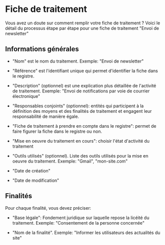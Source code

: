 # Fiche de traitement

Vous avez un doute sur comment remplir votre fiche de traitement ? Voici le détail du processus étape par étape pour une fiche de traitement "Envoi de newsletter"

## Informations générales

- "Nom" est le nom du traitement. Exemple: "Envoi de newsletter"

- "Référence" est l'identifiant unique qui permet d'identifier la fiche dans le registre. 

- "Description" (optionnel) est une explication plus détaillée de l'activité de traitement. Exemple: "Envoi de notifications par voie de courrier électronique"

- "Responsables conjoints" (optionnel): entités qui participent à la définition des moyens et des finalités de traitement et engagent leur responsabilité de manière égale.

- "Fiche de traitement à prendre en compte dans le registre": permet de faire figurer la fiche dans le registre ou non. 

- "Mise en oeuvre du traitement en cours": choisir l'état d'activité du traitement 

- "Outils utilisés" (optionnel). Liste des outils utilisés pour la mise en oeuvre du traitement. Exemple: "Gmail", "mon-site.com"

- "Date de création"

- "Date de modification"

## Finalités

Pour chaque finalité, vous devez préciser:

- "Base légale": Fondement juridique sur laquelle repose la licéité du traitement. Exemple: "Consentement de la personne concernée"

- "Nom de la finalité". Exemple: "Informer les utilisateurs des actualités du site"
